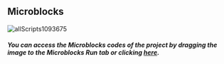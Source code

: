 ## Microblocks

![allScripts1093675](https://user-images.githubusercontent.com/112697142/199729907-3239ff76-4f80-48f1-8720-b2caa1647489.png)


##### You can access the Microblocks codes of the project by dragging the image to the Microblocks Run tab or clicking [here](https://microblocks.fun/run/microblocks.html#scripts=GP%20Scripts%0Adepends%20%27OLED%20Graphics%27%20%27PicoBricks%27%0A%0Ascript%20525%2098%20%7B%0AwhenStarted%0AOLEDInit_I2C%20%27OLED_0.96in%27%20%273C%27%200%20false%0Aforever%20%7B%0A%20%20OLEDwrite%20%27Temperature%3A%27%2015%2010%20false%0A%20%20OLEDwrite%20%28%27%5Bdata%3Ajoin%5D%27%20%28pb_temperature%29%20%27%27%29%2055%2030%20false%0A%20%20OLEDwrite%20%27degree%27%2040%2050%20false%0A%20%20waitMillis%20500%0A%7D%0A%7D%0A%0A "here").

